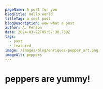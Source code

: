 ```yaml
---
pageName: A post for you
blogTitle: Hello world
titleTag: a cool post
blogDescription: wow what a post
author: A. Person
date: 2024-03-22T05:57:38.759Z
tags:
  - post
  - featured
image: /images/blog/enriquez-pepper_art.png
imageAlt: peppers
---
```

# p﻿eppers are yummy!